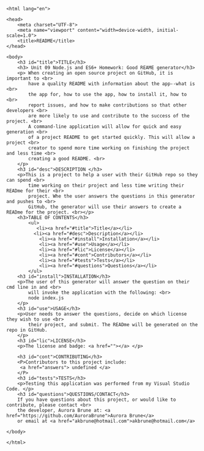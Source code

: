 <!DOCTYPE html>
    <html lang="en">
    
    <head>
        <meta charset="UTF-8">
        <meta name="viewport" content="width=device-width, initial-scale=1.0">
        <title>README</title>
    </head>
    
    <body>
        <h3 id="title">TITLE</h3>
        <h3> Unit 09 Node.js and ES6+ Homework: Good REAME generator</h3>
        <p> When creating an open source project on GitHub, it is important to <br>
            have a quality README with information about the app--what is <br>
            the app for, how to use the app, how to install it, how to <br>
            report issues, and how to make contributions so that other developers <br>
            are more likely to use and contribute to the success of the project. <br>
            A command-line application will allow for quick and easy generation <br>
            of a project README to get started quickly. This will allow a project <br>
            creator to spend more time working on finishing the project and less time <br>
            creating a good README. <br>
        </p>
        <h3 id="desc">DESCRIPTION </h3>
        <p>This is a project to help a user with their GitHub repo so they can spend <br>
            time working on their project and less time writing their READme for their <br>
            project. Whe the user answers the questions in this generator and pushes to <br>
            GitHub, the generator will use their answers to create a READme for the project. <br></p>
        <h3>TABLE OF CONTENTS</h3>
            <ul>
               <li><a href="#title">Title</a></li> 
              <li><a href="#desc">Description</a></li>  
                <li><a href="#install">Installation</a></li>
                <li><a href="#use">Usage</a></li>
                <li><a href="#lic">License</a></li>
                <li><a href="#cont">Contributors</a></li>
                <li><a href="#tests">Tests</a></li>
                <li><a href="#questions">Questions</a></li>
            </ul>
        <h3 id="install">INSTALLATION</h3>
        <p>The user of this generator will answer the question on their cmd line in and <br>
            will invoke the application with the following: <br>
            node index.js
        </p>
        <h3 id="use">USAGE</h3>
        <p>User needs to answer the questions, decide on which license they wish to use <br>
            their project, and submit. The READme will be generated on the repo in GitHub.
        </p>
        <h3 id="lic">LICENSE</h3>
        <p>The license and badge: <a href=""></a> </p>
    
        <h3 id="cont">CONTRIBUTING</h3>
        <P>Contributors to this project include:
         <a href="answers"> undefined </a> 
        </P>
        <h3 id="tests">TESTS</h3>
        <p>Testing this application was performed from my Visual Studio Code. </p>
        <h3 id="questions">QUESTIONS/CONTACT</h3>
        If you have questions about this project, or would like to contribute, please contact <br>
        the developer, Aurora Brune at: <a href="https://github.com/AuroraBrune">Aurora Brune</a>
        or email at <a href="akbrune@hotmail.com">akbrune@hotmail.com</a>
    
    </body>
    
    </html>